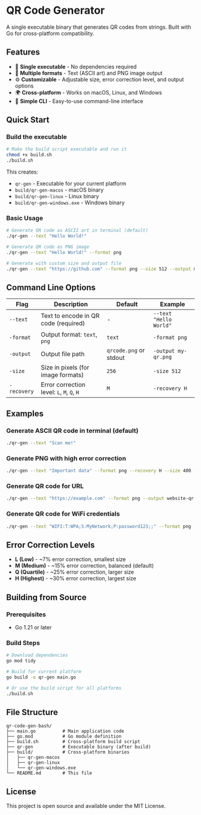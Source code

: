 # QR Code Generator

A single executable binary that generates QR codes from strings. Built with Go for cross-platform compatibility.

## Features

- 🚀 **Single executable** - No dependencies required
- 📱 **Multiple formats** - Text (ASCII art) and PNG image output
- ⚙️ **Customizable** - Adjustable size, error correction level, and output options
- 🌍 **Cross-platform** - Works on macOS, Linux, and Windows
- 🎯 **Simple CLI** - Easy-to-use command-line interface

## Quick Start

### Build the executable

```bash
# Make the build script executable and run it
chmod +x build.sh
./build.sh
```

This creates:

- `qr-gen` - Executable for your current platform
- `build/qr-gen-macos` - macOS binary
- `build/qr-gen-linux` - Linux binary
- `build/qr-gen-windows.exe` - Windows binary

### Basic Usage

```bash
# Generate QR code as ASCII art in terminal (default)
./qr-gen --text "Hello World!"

# Generate QR code as PNG image
./qr-gen --text "Hello World!" --format png

# Generate with custom size and output file
./qr-gen --text "https://github.com" --format png --size 512 --output my-qr.png
```

## Command Line Options

| Flag        | Description                                | Default                | Example                |
| ----------- | ------------------------------------------ | ---------------------- | ---------------------- |
| `--text`    | Text to encode in QR code (required)       | -                      | `--text "Hello World"` |
| `-format`   | Output format: `text`, `png`               | `text`                 | `-format png`          |
| `-output`   | Output file path                           | `qrcode.png` or stdout | `-output my-qr.png`    |
| `-size`     | Size in pixels (for image formats)         | `256`                  | `-size 512`            |
| `-recovery` | Error correction level: `L`, `M`, `Q`, `H` | `M`                    | `-recovery H`          |

## Examples

### Generate ASCII QR code in terminal (default)

```bash
./qr-gen --text "Scan me!"
```

### Generate PNG with high error correction

```bash
./qr-gen --text "Important data" --format png --recovery H --size 400 --output secure-qr.png
```

### Generate QR code for URL

```bash
./qr-gen --text "https://example.com" --format png --output website-qr.png
```

### Generate QR code for WiFi credentials

```bash
./qr-gen --text "WIFI:T:WPA;S:MyNetwork;P:password123;;" --format png --output wifi-qr.png
```

## Error Correction Levels

- **L (Low)** - ~7% error correction, smallest size
- **M (Medium)** - ~15% error correction, balanced (default)
- **Q (Quartile)** - ~25% error correction, larger size
- **H (Highest)** - ~30% error correction, largest size

## Building from Source

### Prerequisites

- Go 1.21 or later

### Build Steps

```bash
# Download dependencies
go mod tidy

# Build for current platform
go build -o qr-gen main.go

# Or use the build script for all platforms
./build.sh
```

## File Structure

```
qr-code-gen-bash/
├── main.go          # Main application code
├── go.mod           # Go module definition
├── build.sh         # Cross-platform build script
├── qr-gen           # Executable binary (after build)
├── build/           # Cross-platform binaries
│   ├── qr-gen-macos
│   ├── qr-gen-linux
│   └── qr-gen-windows.exe
└── README.md        # This file
```

## License

This project is open source and available under the MIT License.
